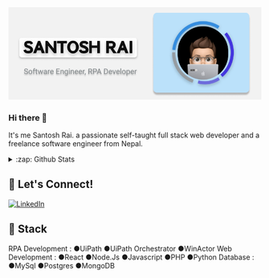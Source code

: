 ![alt text](https://github.com/Gitsanto/Gitsanto/blob/master/GithubProfile_v2.png)
### Hi there 👋
It's me Santosh Rai. a passionate self-taught full stack web developer and a freelance software engineer from Nepal. 

<details>
  <summary>:zap: Github Stats</summary>

  <img align="left" alt="santosrai's Github Stats" src="https://github-readme-stats-git-master.santosrai.vercel.app/api?username=santosrai&show_icons=true&hide_border=true" />

</details>

## 🔗 Let's Connect!
<a href="https://www.linkedin.com/in/santosh-rai/" target="_blank"><img alt="LinkedIn" src="https://img.shields.io/badge/linkedin-%230077B5.svg?&style=for-the-badge&logo=linkedin&logoColor=white" /></a>

## 🔨 Stack 
RPA Development : ●UiPath  ●UiPath Orchestrator ●WinActor
Web Development : ●React   ●Node.Js ●Javascript ●PHP ●Python
Database : ●MySql ●Postgres ●MongoDB



<!--
**Gitsanto/Gitsanto** is a ✨ _special_ ✨ repository because its `README.md` (this file) appears on your GitHub profile.

Here are some ideas to get you started:

- 🔭 I’m currently working on ...
- 🌱 I’m currently learning ...
- 👯 I’m looking to collaborate on ...
- 🤔 I’m looking for help with ...
- 💬 Ask me about ...
- 📫 How to reach me: ...
- 😄 Pronouns: ...
- ⚡ Fun fact: ...
-->
